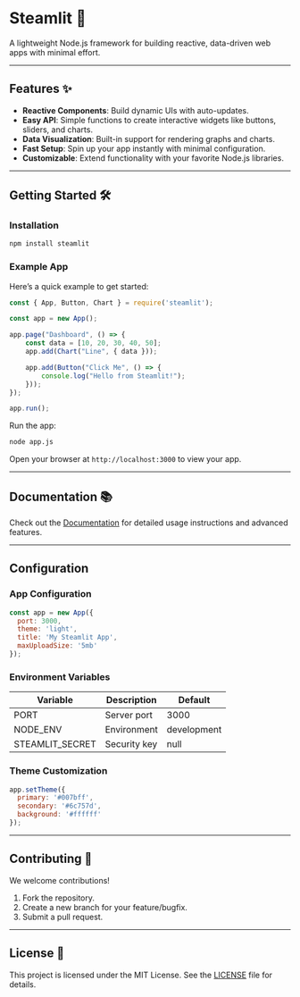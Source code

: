 
# Steamlit 🚀  
A lightweight Node.js framework for building reactive, data-driven web apps with minimal effort.

---

## Features ✨  
- **Reactive Components**: Build dynamic UIs with auto-updates.  
- **Easy API**: Simple functions to create interactive widgets like buttons, sliders, and charts.  
- **Data Visualization**: Built-in support for rendering graphs and charts.  
- **Fast Setup**: Spin up your app instantly with minimal configuration.  
- **Customizable**: Extend functionality with your favorite Node.js libraries.  

---

## Getting Started 🛠️  

### Installation  
```bash
npm install steamlit
```

### Example App  
Here’s a quick example to get started:  
```javascript
const { App, Button, Chart } = require('steamlit');

const app = new App();

app.page("Dashboard", () => {
    const data = [10, 20, 30, 40, 50];
    app.add(Chart("Line", { data }));

    app.add(Button("Click Me", () => {
        console.log("Hello from Steamlit!");
    }));
});

app.run();
```

Run the app:  
```bash
node app.js
```

Open your browser at `http://localhost:3000` to view your app.

---

## Documentation 📚  
Check out the [Documentation](#) for detailed usage instructions and advanced features.

---

## Configuration

### App Configuration

```javascript
const app = new App({
  port: 3000,
  theme: 'light',
  title: 'My Steamlit App',
  maxUploadSize: '5mb'
});
```

### Environment Variables

| Variable | Description | Default |
|----------|-------------|---------|
| PORT | Server port | 3000 |
| NODE_ENV | Environment | development |
| STEAMLIT_SECRET | Security key | null |

### Theme Customization

```javascript
app.setTheme({
  primary: '#007bff',
  secondary: '#6c757d',
  background: '#ffffff'
});
```

---

## Contributing 🤝  
We welcome contributions!  
1. Fork the repository.  
2. Create a new branch for your feature/bugfix.  
3. Submit a pull request.

---

## License 📜  
This project is licensed under the MIT License. See the [LICENSE](LICENSE) file for details.